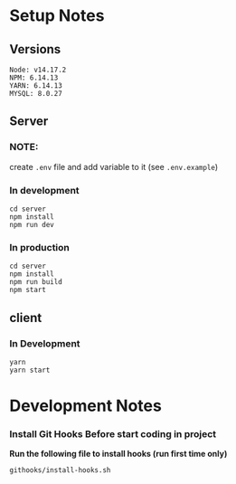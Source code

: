 # Setup Notes

## Versions

```
Node: v14.17.2
NPM: 6.14.13
YARN: 6.14.13
MYSQL: 8.0.27
```

## Server

### NOTE:

create `.env` file and add variable to it (see `.env.example`)

### In development

```
cd server
npm install
npm run dev
```

### In production

```
cd server
npm install
npm run build
npm start
```

## client

### In Development

```
yarn
yarn start
```

# Development Notes

### Install Git Hooks Before start coding in project

**Run the following file to install hooks (run first time only)**
```
githooks/install-hooks.sh
```
